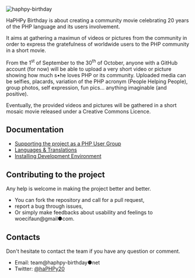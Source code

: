 ![haphpy-birthday](https://cloud.githubusercontent.com/assets/5421942/8129742/720530c2-110c-11e5-870c-1c293960d87a.png)

HaPHPy Birthday is about creating a community movie celebrating 20 years of the PHP language and its users involvement.

It aims at gathering a maximun of videos or pictures from the community in order to express the gratefulness of worldwide users to the PHP community in a short movie.

From the 1<sup>st</sup> of September to the 30<sup>th</sup> of October, anyone with a GitHub account (for now) will be able to upload a very short video or picture showing how much s•he loves PHP or its community. Uploaded media can be selfies, placards, variation of the PHP acronym (People Helping People), group photos, self expression, fun pics… anything imaginable (and positive).

Eventually, the provided videos and pictures will be gathered in a short mosaic movie released under a Creative Commons Licence.


## Documentation
* [Supporting the project as a PHP User Group](docs/php-user-groups.md)
* [Languages & Translations](docs/languages-and-translations.md)
* [Installing Development Environment](docs/install.md)

## Contributing to the project

Any help is welcome in making the project better and better.
* You can fork the repository and call for a pull request,
* report a bug through issues,
* Or simply make feedbacks about usability and feelings to woecifaun@gmail●com.

## Contacts

Don't hesitate to contact the team if you have any question or comment.
* Email: team@haphpy-birthday●net
* Twitter: [@haPHPy20](https://twitter.com/haPHPy20)

